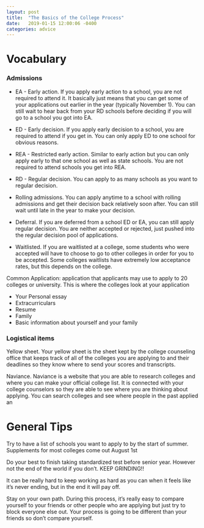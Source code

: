 ```yaml
---
layout: post
title:  "The Basics of the College Process"
date:   2019-01-15 12:00:06 -0400
categories: advice
---
```


# Vocabulary

### Admissions

  - EA - Early action.  If you apply early action to a school, you are not required to attend it.  It basically just means that you can get some of your applications out earlier in the year (typically November 1).  You can still wait to hear back from your RD schools before deciding if you will go to a school you got into EA.

  - ED - Early decision.  If you apply early decision to a school, you are required to attend if you get in.  You can only apply ED to one school for obvious reasons.

  - REA - Restricted early action.  Similar to early action but you can only apply early to that one school as well as state schools.  You are not required to attend schools you get into REA.

  - RD - Regular decision.  You can apply to as many schools as you want to regular decision.

  - Rolling admissions.  You can apply anytime to a school with rolling admissions and get their decision back relatively soon after.  You can still wait until late in the year to make your decision.

  - Deferral.  If you are deferred from a school ED or EA, you can still apply regular decision.  You are neither accepted or rejected, just pushed into the regular decision pool of applications.

  - Waitlisted.  If you are waitlisted at a college, some students who were accepted will have to choose to go to other colleges in order for you to be accepted.  Some colleges waitlists have extremely low acceptance rates, but this depends on the college.

  Common Application: application that applicants may use to apply to 20 colleges or university. This is where the colleges look at your application

  - Your Personal essay
  - Extracurriculars
  - Resume
  - Family
  - Basic information about yourself and your family

### Logistical items

  Yellow sheet.  Your yellow sheet is the sheet kept by the college counseling office that keeps track of all of the colleges you are applying to and their deadlines so they know where to send your scores and transcripts.

  Naviance. Naviance is a website that you are able to research colleges and where you can make your official college list. It is connected with your college counselors so they are able to see where you are thinking about applying.  You can search colleges and see where people in the past applied an

# General Tips

Try to have a list of schools you want to apply to by the start of summer.  Supplements for most colleges come out August 1st

Do your best to finish taking standardized test before senior year.  However not the end of the world if you don’t.  KEEP GRINDING!!

It can be really hard to keep working as hard as you can when it feels like it’s never ending, but in the end it will pay off.

Stay on your own path.  During this process, it’s really easy to compare yourself to your friends or other people who are applying but just try to block everyone else out.  Your process is going to be different than your friends so don’t compare yourself.
